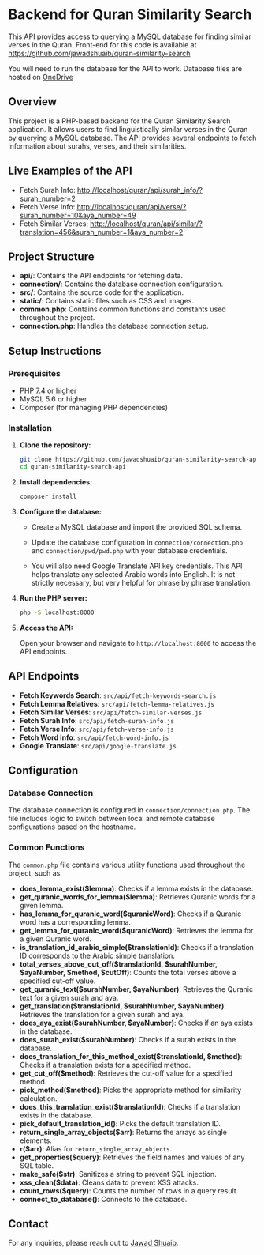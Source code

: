 # Backend for Quran Similarity Search

This API provides access to querying a MySQL database for finding similar verses in the Quran. Front-end for this code is available at https://github.com/jawadshuaib/quran-similarity-search

You will need to run the database for the API to work. Database files are hosted on [OneDrive](https://1drv.ms/f/c/0aa3b65c8f9c5ace/Es5anI9ctqMggArJLgAAAAABYJd6AyqCYnMd4ZXuoU8VpA?e=hpKNM0)

## Overview

This project is a PHP-based backend for the Quran Similarity Search application. It allows users to find linguistically similar verses in the Quran by querying a MySQL database. The API provides several endpoints to fetch information about surahs, verses, and their similarities.

## Live Examples of the API

- Fetch Surah Info: [http://localhost/quran/api/surah_info/?surah_number=2](http://localhost/quran/api/surah_info/?surah_number=2)
- Fetch Verse Info: [http://localhost/quran/api/verse/?surah_number=10&aya_number=49](http://localhost/quran/api/verse/?surah_number=10&aya_number=49)
- Fetch Similar Verses: [http://localhost/quran/api/similar/?translation=456&surah_number=1&aya_number=2](http://localhost/quran/api/similar/?translation=456&surah_number=1&aya_number=2)

## Project Structure

- **api/**: Contains the API endpoints for fetching data.
- **connection/**: Contains the database connection configuration.
- **src/**: Contains the source code for the application.
- **static/**: Contains static files such as CSS and images.
- **common.php**: Contains common functions and constants used throughout the project.
- **connection.php**: Handles the database connection setup.

## Setup Instructions

### Prerequisites

- PHP 7.4 or higher
- MySQL 5.6 or higher
- Composer (for managing PHP dependencies)

### Installation

1. **Clone the repository:**

   ```bash
   git clone https://github.com/jawadshuaib/quran-similarity-search-api.git
   cd quran-similarity-search-api
   ```

2. **Install dependencies:**

   ```bash
   composer install
   ```

3. **Configure the database:**

   - Create a MySQL database and import the provided SQL schema.
   - Update the database configuration in `connection/connection.php` and `connection/pwd/pwd.php` with your database credentials.

   - You will also need Google Translate API key credentials. This API helps translate any selected Arabic words into English. It is not strictly necessary, but very helpful for phrase by phrase translation.

4. **Run the PHP server:**

   ```bash
   php -S localhost:8000
   ```

5. **Access the API:**

   Open your browser and navigate to `http://localhost:8000` to access the API endpoints.

## API Endpoints

- **Fetch Keywords Search**: `src/api/fetch-keywords-search.js`
- **Fetch Lemma Relatives**: `src/api/fetch-lemma-relatives.js`
- **Fetch Similar Verses**: `src/api/fetch-similar-verses.js`
- **Fetch Surah Info**: `src/api/fetch-surah-info.js`
- **Fetch Verse Info**: `src/api/fetch-verse-info.js`
- **Fetch Word Info**: `src/api/fetch-word-info.js`
- **Google Translate**: `src/api/google-translate.js`

## Configuration

### Database Connection

The database connection is configured in `connection/connection.php`. The file includes logic to switch between local and remote database configurations based on the hostname.

### Common Functions

The `common.php` file contains various utility functions used throughout the project, such as:

- **does_lemma_exist($lemma)**: Checks if a lemma exists in the database.
- **get_quranic_words_for_lemma($lemma)**: Retrieves Quranic words for a given lemma.
- **has_lemma_for_quranic_word($quranicWord)**: Checks if a Quranic word has a corresponding lemma.
- **get_lemma_for_quranic_word($quranicWord)**: Retrieves the lemma for a given Quranic word.
- **is_translation_id_arabic_simple($translationId)**: Checks if a translation ID corresponds to the Arabic simple translation.
- **total_verses_above_cut_off($translationId, $surahNumber, $ayaNumber, $method, $cutOff)**: Counts the total verses above a specified cut-off value.
- **get_quranic_text($surahNumber, $ayaNumber)**: Retrieves the Quranic text for a given surah and aya.
- **get_translation($translationId, $surahNumber, $ayaNumber)**: Retrieves the translation for a given surah and aya.
- **does_aya_exist($surahNumber, $ayaNumber)**: Checks if an aya exists in the database.
- **does_surah_exist($surahNumber)**: Checks if a surah exists in the database.
- **does_translation_for_this_method_exist($translationId, $method)**: Checks if a translation exists for a specified method.
- **get_cut_off($method)**: Retrieves the cut-off value for a specified method.
- **pick_method($method)**: Picks the appropriate method for similarity calculation.
- **does_this_translation_exist($translationId)**: Checks if a translation exists in the database.
- **pick_default_translation_id()**: Picks the default translation ID.
- **return_single_array_objects($arr)**: Returns the arrays as single elements.
- **r($arr)**: Alias for `return_single_array_objects`.
- **get_properties($query)**: Retrieves the field names and values of any SQL table.
- **make_safe($str)**: Sanitizes a string to prevent SQL injection.
- **xss_clean($data)**: Cleans data to prevent XSS attacks.
- **count_rows($query)**: Counts the number of rows in a query result.
- **connect_to_database()**: Connects to the database.

## Contact

For any inquiries, please reach out to [Jawad Shuaib](mailto:jawad.php@gmail.com).
